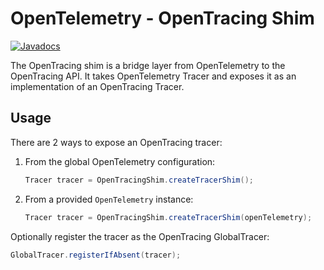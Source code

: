 # OpenTelemetry - OpenTracing Shim

[![Javadocs][javadoc-image]][javadoc-url]

The OpenTracing shim is a bridge layer from OpenTelemetry to the OpenTracing API.
It takes OpenTelemetry Tracer and exposes it as an implementation of an OpenTracing Tracer.

## Usage

There are 2 ways to expose an OpenTracing tracer:
1. From the global OpenTelemetry configuration:
    ```java
    Tracer tracer = OpenTracingShim.createTracerShim();
    ```
1. From a provided `OpenTelemetry` instance:
    ```java
    Tracer tracer = OpenTracingShim.createTracerShim(openTelemetry);
    ```

Optionally register the tracer as the OpenTracing GlobalTracer:
```java
GlobalTracer.registerIfAbsent(tracer);
```

[javadoc-image]: https://www.javadoc.io/badge/io.opentelemetry/opentelemetry-opentracing-shim.svg
[javadoc-url]: https://www.javadoc.io/doc/io.opentelemetry/opentelemetry-opentracing-shim
